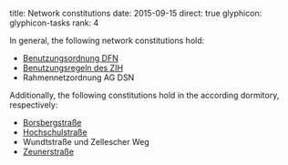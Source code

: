 title: Network constitutions
date: 2015-09-15
direct: true
glyphicon: glyphicon-tasks
rank: 4

In general, the following network constitutions hold:

* [Benutzungsordnung DFN](http://www.dfn.de/dienstleistungen/dfninternet/benutzungsordnung/)
* [Benutzungsregeln des ZIH](http://tu-dresden.de/die_tu_dresden/zentrale_einrichtungen/zih/wir_ueber_uns/benutzungsregeln_und_vorschriften)
* Rahmennetzordnung AG DSN

Additionally, the following constitutions hold in the according dormitory, respectively:

* [Borsbergstraße](../../documents/legal/bor/network_2014.pdf)
* [Hochschulstraße](../../documents/legal/hss/network_2015.pdf)
* Wundtstraße und Zellescher Weg
* [Zeunerstraße](../../documents/legal/zeu/network_2006.pdf)

